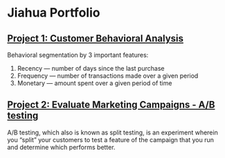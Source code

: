 # Jiahua Portfolio
## [Project 1: Customer Behavioral Analysis](https://github.com/jiahualihuanahuan/RFM-analysis)

Behavioral segmentation by 3 important features:
1. Recency — number of days since the last purchase
2. Frequency — number of transactions made over a given period
3. Monetary — amount spent over a given period of time


## [Project 2: Evaluate Marketing Campaigns - A/B testing](https://github.com/jiahualihuanahuan/ab_testing)

A/B testing, which also is known as split testing, is an experiment wherein you “split” your customers to test a feature of the campaign that you run and determine which performs better.



